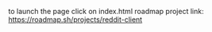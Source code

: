 to launch the page click on index.html
roadmap project link: https://roadmap.sh/projects/reddit-client
